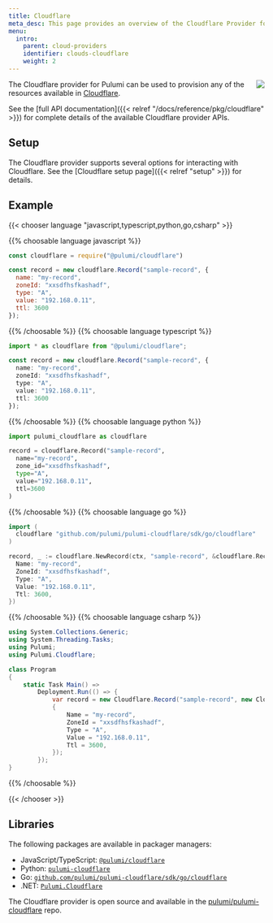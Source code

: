 ```yaml
---
title: Cloudflare
meta_desc: This page provides an overview of the Cloudflare Provider for Pulumi.
menu:
  intro:
    parent: cloud-providers
    identifier: clouds-cloudflare
    weight: 2
---
```


<img src="/logos/tech/cloudflare.png" align="right" class="h-16 px-8 pb-4">

The Cloudflare provider for Pulumi can be used to provision any of the resources available in [Cloudflare](https://www.cloudflare.com/).

See the [full API documentation]({{< relref "/docs/reference/pkg/cloudflare" >}}) for complete details of the available Cloudflare provider APIs.

## Setup

The Cloudflare provider supports several options for interacting with Cloudflare.  See the [Cloudflare setup page]({{< relref "setup" >}}) for details.

## Example

{{< chooser language "javascript,typescript,python,go,csharp" >}}

{{% choosable language javascript %}}

```javascript
const cloudflare = require("@pulumi/cloudflare")

const record = new cloudflare.Record("sample-record", {
  name: "my-record",
  zoneId: "xxsdfhsfkashadf",
  type: "A",
  value: "192.168.0.11",
  ttl: 3600
});
```

{{% /choosable %}}
{{% choosable language typescript %}}

```typescript
import * as cloudflare from "@pulumi/cloudflare";

const record = new cloudflare.Record("sample-record", {
  name: "my-record",
  zoneId: "xxsdfhsfkashadf",
  type: "A",
  value: "192.168.0.11",
  ttl: 3600
});
```

{{% /choosable %}}
{{% choosable language python %}}

```python
import pulumi_cloudflare as cloudflare

record = cloudflare.Record("sample-record",
  name="my-record",
  zone_id="xxsdfhsfkashadf",
  type="A",
  value="192.168.0.11",
  ttl=3600
)
```

{{% /choosable %}}
{{% choosable language go %}}

```go
import (
  cloudflare "github.com/pulumi/pulumi-cloudflare/sdk/go/cloudflare"
)

record, _ := cloudflare.NewRecord(ctx, "sample-record", &cloudflare.RecordArgs{
  Name: "my-record",
  ZoneId: "xxsdfhsfkashadf",
  Type: "A",
  Value: "192.168.0.11",
  Ttl: 3600,
})
```

{{% /choosable %}}
{{% choosable language csharp %}}

```csharp
using System.Collections.Generic;
using System.Threading.Tasks;
using Pulumi;
using Pulumi.Cloudflare;

class Program
{
    static Task Main() =>
        Deployment.Run(() => {
            var record = new Cloudflare.Record("sample-record", new Cloudflare.RecordArgs
            {
                Name = "my-record",
                ZoneId = "xxsdfhsfkashadf",
                Type = "A",
                Value = "192.168.0.11",
                Ttl = 3600,
            });
        });
}
```

{{% /choosable %}}

{{< /chooser >}}

## Libraries

The following packages are available in packager managers:

* JavaScript/TypeScript: [`@pulumi/cloudflare`](https://www.npmjs.com/package/@pulumi/cloudflare)
* Python: [`pulumi-cloudflare`](https://pypi.org/project/pulumi-cloudflare/)
* Go: [`github.com/pulumi/pulumi-cloudflare/sdk/go/cloudflare`](https://github.com/pulumi/pulumi-cloudflare)
* .NET: [`Pulumi.Cloudflare`](https://www.nuget.org/packages/Pulumi.Cloudflare)

The Cloudflare provider is open source and available in the [pulumi/pulumi-cloudflare](https://github.com/pulumi/pulumi-cloudflare) repo.
